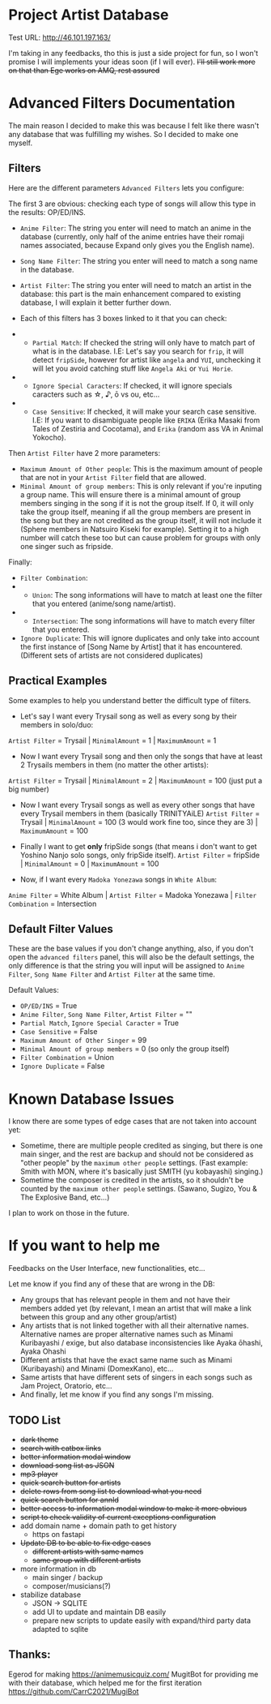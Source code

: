 # Project Artist Database

Test URL: http://46.101.197.163/

I'm taking in any feedbacks, tho this is just a side project for fun, so I won't promise I will implements your ideas soon (if I will ever). ~~I'll still work more on that than Ege works on AMQ, rest assured~~

# Advanced Filters Documentation

The main reason I decided to make this was because I felt like there wasn't any database that was fulfilling my wishes. So I decided to make one myself. 

## Filters
Here are the different parameters `Advanced Filters` lets you configure:

The first 3 are obvious: checking each type of songs will allow this type in the results: OP/ED/INS.

- `Anime Filter`: The string you enter will need to match an anime in the database (currently, only half of the anime entries have their romaji names associated, because Expand only gives you the English name).
- `Song Name Filter`: The string you enter will need to match a song name in the database.
- `Artist Filter`: The string you enter will need to match an artist in the database: this part is the main enhancement compared to existing database, I will explain it better further down.

- Each of this filters has 3 boxes linked to it that you can check:
- - `Partial Match`: If checked the string will only have to match part of what is in the database. I.E: Let's say you search for `frip`, it will detect `fripSide`, however for artist like `angela` and `YUI`, unchecking it will let you avoid catching stuff like `Angela Aki` or `Yui Horie`.
- - `Ignore Special Caracters`: If checked, it will ignore specials caracters such as ☆, ♪, ō vs ou, etc...
- - `Case Sensitive`: If checked, it will make your search case sensitive. I.E: If you want to disambiguate people like `ERIKA` (Erika Masaki from Tales of Zestiria and Cocotama), and `Erika` (random ass VA in Animal Yokocho).

Then `Artist Filter` have 2 more parameters: 
- `Maximum Amount of Other people`: This is the maximum amount of people that are not in your `Artist Filter` field that are allowed.
- `Minimal Amount of group members`: This is only relevant if you're inputing a group name. This will ensure there is a minimal amount of group members singing in the song if it is not the group itself. 
  If 0, it will only take the group itself, meaning if all the group members are present in the song but they are not credited as the group itself, it will not include it (Sphere members in Natsuiro Kiseki for example). Setting it to a  high number will catch these too but can cause problem for groups with only one singer such as fripside.

Finally:
- `Filter Combination`:
- - `Union`: The song informations will have to match at least one the filter that you entered (anime/song name/artist).
- - `Intersection`: The song informations will have to match every filter that you entered.
- `Ignore Duplicate`: This will ignore duplicates and only take into account the first instance of [Song Name by Artist] that it has encountered. (Different sets of artists are not considered duplicates)

## Practical Examples
Some examples to help you understand better the difficult type of filters.

- Let's say I want every Trysail song as well as every song by their members in solo/duo:

`Artist Filter` = Trysail | `MinimalAmount` = 1 | `MaximumAmount` = 1

- Now I want every Trysail song and then only the songs that have at least 2 Trysails members in them (no matter the other artists):

`Artist Filter` = Trysail | `MinimalAmount` = 2 | `MaximumAmount` = 100 (just put a big number)

- Now I want every Trysail songs as well as every other songs that have every Trysail members in them (basically TRINITYAiLE)
`Artist Filter` = Trysail | `MinimalAmount` = 100 (3 would work fine too, since they are 3) | `MaximumAmount` = 100

- Finally I want to get **only** fripSide songs (that means i don't want to get Yoshino Nanjo solo songs, only fripSide itself).
`Artist Filter` = fripSide | `MinimalAmount` = 0 | `MaximumAmount` = 100

- Now, if I want every `Madoka Yonezawa` songs in `White Album`:
  
`Anime Filter` = White Album | `Artist Filter` = Madoka Yonezawa | `Filter Combination` = Intersection


## Default Filter Values

These are the base values if you don't change anything, also, if you don't open the `advanced filters` panel, this will also be the default settings, the only difference is that the string you will input will be assigned to `Anime Filter`, `Song Name Filter` and `Artist Filter` at the same time.

Default Values:
- `OP/ED/INS` = True
- `Anime Filter`, `Song Name Filter`, `Artist Filter` = ""
- `Partial Match`, `Ignore Special Caracter` = True
- `Case Sensitive` = False
- `Maximum Amount of Other Singer` = 99
- `Minimal Amount of group members` = 0 (so only the group itself)
- `Filter Combination` = Union
- `Ignore Duplicate` = False

# Known Database Issues

I know there are some types of edge cases that are not taken into account yet:
  
- Sometime, there are multiple people credited as singing, but there is one main singer, and the rest are backup and should not be considered as "other people" by the `maximum other people` settings. (Fast example: Smith with MON, where it's basically just SMITH (yu kobayashi) singing.)
- Sometime the composer is credited in the artists, so it shouldn't be counted by the `maximum other people` settings. (Sawano, Sugizo, You & The Explosive Band, etc...)
  
I plan to work on those in the future.

# If you want to help me

Feedbacks on the User Interface, new functionalities, etc...

Let me know if you find any of these that are wrong in the DB:
- Any groups that has relevant people in them and not have their members added yet (by relevant, I mean an artist that will make a link between this group and any other group/artist)
- Any artists that is not linked together with all their alternative names. Alternative names are proper alternative names such as Minami Kuribayashi / exige, but also database inconsistencies like Ayaka ōhashi, Ayaka Ohashi 
- Different artists that have the exact same name such as Minami (Kuribayashi) and Minami (DomexKano), etc...
- Same artists that have different sets of singers in each songs such as Jam Project, Oratorio, etc...
- And finally, let me know if you find any songs I'm missing.


## TODO List
- ~~dark theme~~
- ~~search with catbox links~~
- ~~better information modal window~~
- ~~download song list as JSON~~
- ~~mp3 player~~
- ~~quick search button for artists~~
- ~~delete rows from song list to download what you need~~
- ~~quick search button for annId~~
- ~~better access to information modal window to make it more obvious~~
- ~~script to check validity of current exceptions configuration~~
- add domain name + domain path to get history
  - https on fastapi
- ~~Update DB to be able to fix edge cases~~
  - ~~different artists with same names~~
  - ~~same group with different artists~~
- more information in db
  - main singer / backup
  - composer/musicians(?)
- stabilize database
  - JSON -> SQLITE
  - add UI to update and maintain DB easily
  - prepare new scripts to update easily with expand/third party data adapted to sqlite

## Thanks:
Egerod for making https://animemusicquiz.com/
MugitBot for providing me with their database, which helped me for the first iteration https://github.com/CarrC2021/MugiBot

